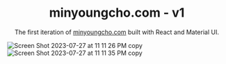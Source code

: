 <p align="center">
</p>
<h1 align="center">
  minyoungcho.com - v1
</h1>
<p align="center">
  The first iteration of <a href="https://minyoungcho.com" target="_blank">minyoungcho.com</a> built with React and Material UI.
</p>

![Screen Shot 2023-07-27 at 11 11 26 PM copy](https://github.com/mygcho/Minyoung-version1/assets/109271804/dd0fba5b-447c-4a29-bb96-e448502bd22b)
![Screen Shot 2023-07-27 at 11 11 35 PM copy](https://github.com/mygcho/Minyoung-version1/assets/109271804/75dfbf28-ffa8-4307-88fb-5d3fab7b3a20)
